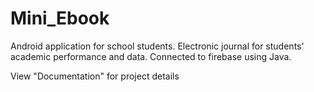 # Mini_Ebook
Android application for school students. Electronic journal for students' academic performance and data. Connected to firebase using Java.

View "Documentation" for project details
